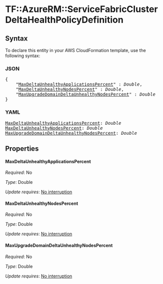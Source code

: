 # TF::AzureRM::ServiceFabricCluster DeltaHealthPolicyDefinition

## Syntax

To declare this entity in your AWS CloudFormation template, use the following syntax:

### JSON

<pre>
{
    "<a href="#maxdeltaunhealthyapplicationspercent" title="MaxDeltaUnhealthyApplicationsPercent">MaxDeltaUnhealthyApplicationsPercent</a>" : <i>Double</i>,
    "<a href="#maxdeltaunhealthynodespercent" title="MaxDeltaUnhealthyNodesPercent">MaxDeltaUnhealthyNodesPercent</a>" : <i>Double</i>,
    "<a href="#maxupgradedomaindeltaunhealthynodespercent" title="MaxUpgradeDomainDeltaUnhealthyNodesPercent">MaxUpgradeDomainDeltaUnhealthyNodesPercent</a>" : <i>Double</i>
}
</pre>

### YAML

<pre>
<a href="#maxdeltaunhealthyapplicationspercent" title="MaxDeltaUnhealthyApplicationsPercent">MaxDeltaUnhealthyApplicationsPercent</a>: <i>Double</i>
<a href="#maxdeltaunhealthynodespercent" title="MaxDeltaUnhealthyNodesPercent">MaxDeltaUnhealthyNodesPercent</a>: <i>Double</i>
<a href="#maxupgradedomaindeltaunhealthynodespercent" title="MaxUpgradeDomainDeltaUnhealthyNodesPercent">MaxUpgradeDomainDeltaUnhealthyNodesPercent</a>: <i>Double</i>
</pre>

## Properties

#### MaxDeltaUnhealthyApplicationsPercent

_Required_: No

_Type_: Double

_Update requires_: [No interruption](https://docs.aws.amazon.com/AWSCloudFormation/latest/UserGuide/using-cfn-updating-stacks-update-behaviors.html#update-no-interrupt)

#### MaxDeltaUnhealthyNodesPercent

_Required_: No

_Type_: Double

_Update requires_: [No interruption](https://docs.aws.amazon.com/AWSCloudFormation/latest/UserGuide/using-cfn-updating-stacks-update-behaviors.html#update-no-interrupt)

#### MaxUpgradeDomainDeltaUnhealthyNodesPercent

_Required_: No

_Type_: Double

_Update requires_: [No interruption](https://docs.aws.amazon.com/AWSCloudFormation/latest/UserGuide/using-cfn-updating-stacks-update-behaviors.html#update-no-interrupt)

